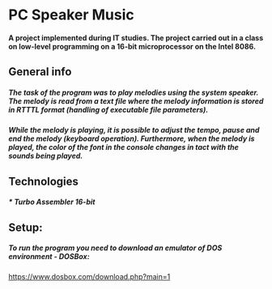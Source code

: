 # PC Speaker Music
#### A project implemented during IT studies. The project carried out in a class on low-level programming on a 16-bit microprocessor on the Intel 8086.


## General info
##### The task of the program was to play melodies using the system speaker. The melody is read from a text file where the melody information is stored in RTTTL format (handling of executable file parameters). 
##### While the melody is playing, it is possible to adjust the tempo, pause and end the melody (keyboard operation). Furthermore, when the melody is played, the color of the font in the console changes in tact with the sounds being played.

## Technologies
##### * Turbo Assembler 16-bit

## Setup:
##### To run the program you need to download an emulator of DOS environment - DOSBox:
https://www.dosbox.com/download.php?main=1
